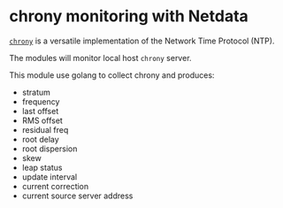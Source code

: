 # chrony monitoring with Netdata

[`chrony`](https://chrony.tuxfamily.org/)  is a versatile implementation of the Network Time Protocol (NTP).

The modules will monitor local host `chrony` server.

This module use golang to collect chrony and produces:
* stratum
* frequency
* last offset
* RMS offset
* residual freq
* root delay
* root dispersion
* skew
* leap status
* update interval
* current correction
* current source server address
